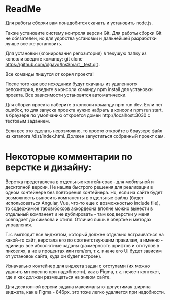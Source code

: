 # ReadMe

Для работы сборки вам понадобится скачать и установить node.js.

Также установите систему контроля версии Git. Для работы сборки Git не обязателен, но для удобства установки и дальнейшей разработки лучше все же установить.

Для установки (клонирования репозитория) в текущую папку из консоли введите команду: git clone https://github.com/olgavg/InsSmart__test.git .

Все команды пишутся от корня проекта!

После того как все исходники будут скачаны из удаленного репозитория, введите в консоли команду npm install для установки проекта. Все зависимости установятся автоматически.

Для сборки проекта наберите в консоли команду npm run dev.
Если нет ошибок, то для запуска проекта нужно набрать в консоли npm run start, в браузере по умолчанию откроется домен http://localhost:3030 с тестовым заданием.

Если все это сделать невозможно, то просто откройте в браузере файл из каталога /dist/index.html. Должен запуститься собранный проект сам.

# Некоторые комментарии по верстке и дизайну:

Верстка представлена в отдельных контейнерах - для мобильной и десктопной версии. Не нашла быстрого решения для реализации в одном контейнере без повторения контейнера. Но, если на сайте будет возможность выносить компаненты в отдельные файлы (будет использоваться Angular, Vue, что-то еще с возможностью include file), то содержимое табов/боксов аккордеона вполне можно вынести в отдельный компанент и не дублировать - там код верстки у меня совпадает до символа и стиля. Отличия лишь в обертке и методах управления. 

Т.к. выглядит все виджетом, который должен отдельно встраиваться на какой-то сайт, верстала его по соответствующим правилам, а именно - единицы все абсолютные заданы (размерность шрифтов и отступов в пикселях, а не в процентах или rem/em, т.к. иначе его UI будет зависим от установок сайта, куда он будет встроен).

Изначально контейнер для виджета задан с отступами (их можно удалить мгновенно при надобности), как в Figma, т.к. неясен контекст, где и как должен размещаться на живом сайте.

Для десктопной версии задана максимально-допустимая ширина виджета, как в Figma - 846px. это тоже легко удаляется при надобности.

